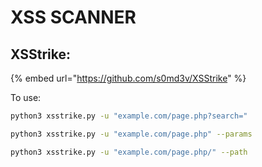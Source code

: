 # XSS SCANNER

## XSStrike:

{% embed url="https://github.com/s0md3v/XSStrike" %}

To use:

```bash
python3 xsstrike.py -u "example.com/page.php?search="
```

```bash
python3 xsstrike.py -u "example.com/page.php" --params
```

```bash
python3 xsstrike.py -u "example.com/page.php/" --path
```
